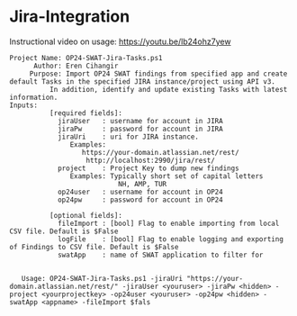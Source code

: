 # Jira-Integration

Instructional video on usage:
https://youtu.be/lb24ohz7yew

    Project Name: OP24-SWAT-Jira-Tasks.ps1
          Author: Eren Cihangir
         Purpose: Import OP24 SWAT findings from specified app and create default Tasks in the specified JIRA instance/project using API v3.
              In addition, identify and update existing Tasks with latest information.
    Inputs: 
              [required fields]:
                jiraUser   : username for account in JIRA
                jiraPw     : password for account in JIRA
                jiraUri    : uri for JIRA instance. 
                   Examples:
                      https://your-domain.atlassian.net/rest/
                       http://localhost:2990/jira/rest/
                project    : Project Key to dump new findings
                   Examples: Typically short set of capital letters 
                               NH, AMP, TUR
                op24user   : username for account in OP24
                op24pw     : password for account in OP24
              
              [optional fields]:
                fileImport : [bool] Flag to enable importing from local CSV file. Default is $False
                logFile    : [bool] Flag to enable logging and exporting of Findings to CSV file. Default is $False
                swatApp    : name of SWAT application to filter for


       Usage: OP24-SWAT-Jira-Tasks.ps1 -jiraUri "https://your-domain.atlassian.net/rest/" -jiraUser <youruser> -jiraPw <hidden> -project <yourprojectkey> -op24user <youruser> -op24pw <hidden> -swatApp <appname> -fileImport $fals
